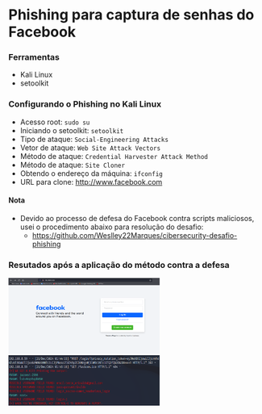 # Phishing para captura de senhas do Facebook

### Ferramentas

- Kali Linux
- setoolkit

### Configurando o Phishing no Kali Linux

- Acesso root: ``` sudo su ```
- Iniciando o setoolkit: ``` setoolkit ```
- Tipo de ataque: ``` Social-Engineering Attacks ```
- Vetor de ataque: ``` Web Site Attack Vectors ```
- Método de ataque: ```Credential Harvester Attack Method ```
- Método de ataque: ``` Site Cloner ```
- Obtendo o endereço da máquina: ``` ifconfig ```
- URL para clone: http://www.facebook.com

#### Nota
- Devido ao processo de defesa do Facebook contra scripts maliciosos, usei o procedimento abaixo para resolução do desafio: 
    - https://github.com/Weslley22Marques/cibersecurity-desafio-phishing

### Resutados após a aplicação do método contra a defesa

<img src="clone_facebook.png" alt="Clone do Facebook" width="300" height="150"/>
</br>
<img src="ResolucaoFinal.png" alt="Clone do Facebook" width="300" height="100" />
